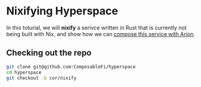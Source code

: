 # Nixifying Hyperspace

In this toturial, we will **nixify** a serivce written in Rust
that is currently not being built with Nix, and show how we can
[compose this service with Arion](../composing-services-with-arion.md).

## Checking out the repo

```bash
git clone git@github.com:ComposableFi/hyperspace
cd hyperspace
git checkout -b cor/nixify
```


